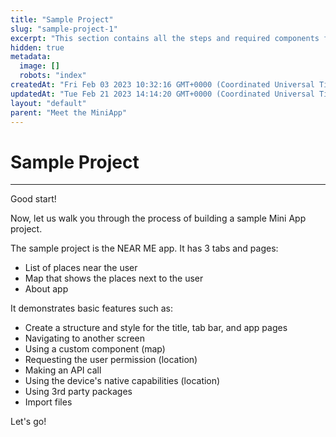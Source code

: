 ```yaml
---
title: "Sample Project"
slug: "sample-project-1"
excerpt: "This section contains all the steps and required components for creating a sample Mini App project."
hidden: true
metadata: 
  image: []
  robots: "index"
createdAt: "Fri Feb 03 2023 10:32:16 GMT+0000 (Coordinated Universal Time)"
updatedAt: "Tue Feb 21 2023 14:14:20 GMT+0000 (Coordinated Universal Time)"
layout: "default"
parent: "Meet the MiniApp"
---
```

# Sample Project 
*** 
Good start!

Now, let us walk you through the process of building a sample Mini App project.

The sample project is the NEAR ME app. It has 3 tabs and pages:

- List of places near the user 
- Map that shows the places next to the user
- About app 

It demonstrates basic features such as:

- Create a structure and style for the title, tab bar, and app pages
- Navigating to another screen
- Using a custom component (map)
- Requesting the user permission (location)
- Making an API call
- Using the device's native capabilities (location)
- Using 3rd party packages
- Import files

Let's go!

